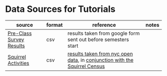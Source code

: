 # Data Sources for Tutorials

| source                                        | format | reference                                                      | notes |
| --------------------------------------------- | ------ | -------------------------------------------------------------- | ----- |
| [Pre-Class Survey Results](surveyResults.csv) | csv    | results taken from google form sent out before semesters start |       |
| [Squirrel Activities](squirrelActivities.csv) | csv    | [results taken from nyc open data](https://data.cityofnewyork.us/Environment/2018-Squirrel-Census-Fur-Color-Map/fak5-wcft), in [conjunction with the Squirrel Census](https://www.thesquirrelcensus.com/) |       |